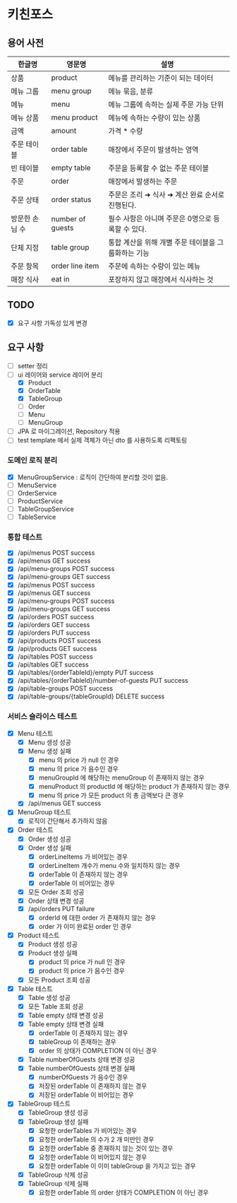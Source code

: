 # 키친포스

## 용어 사전

| 한글명 | 영문명 | 설명 |
| --- | --- | --- |
| 상품 | product | 메뉴를 관리하는 기준이 되는 데이터 |
| 메뉴 그룹 | menu group | 메뉴 묶음, 분류 |
| 메뉴 | menu | 메뉴 그룹에 속하는 실제 주문 가능 단위 |
| 메뉴 상품 | menu product | 메뉴에 속하는 수량이 있는 상품 |
| 금액 | amount | 가격 * 수량 |
| 주문 테이블 | order table | 매장에서 주문이 발생하는 영역 |
| 빈 테이블 | empty table | 주문을 등록할 수 없는 주문 테이블 |
| 주문 | order | 매장에서 발생하는 주문 |
| 주문 상태 | order status | 주문은 조리 ➜ 식사 ➜ 계산 완료 순서로 진행된다. |
| 방문한 손님 수 | number of guests | 필수 사항은 아니며 주문은 0명으로 등록할 수 있다. |
| 단체 지정 | table group | 통합 계산을 위해 개별 주문 테이블을 그룹화하는 기능 |
| 주문 항목 | order line item | 주문에 속하는 수량이 있는 메뉴 |
| 매장 식사 | eat in | 포장하지 않고 매장에서 식사하는 것 |

## TODO
- [x] 요구 사항 가독성 있게 변경

## 요구 사항

- [ ] setter 정리
- [ ] ui 레이어와 service 레이어 분리
  - [x] Product
  - [x] OrderTable
  - [x] TableGroup
  - [ ] Order
  - [ ] Menu
  - [ ] MenuGroup
- [ ] JPA 로 마이그레이션, Repository 적용
- [ ] test template 에서 실제 객체가 아닌 dto 를 사용하도록 리팩토링

### 도메인 로직 분리
- [x] MenuGroupService : 로직이 간단하여 분리할 것이 없음.
- [ ] MenuService
- [ ] OrderService
- [ ] ProductService
- [ ] TableGroupService
- [ ] TableService

### 통합 테스트
- [x] /api/menus POST success
- [x] /api/menus GET success
- [x] /api/menu-groups POST success
- [x] /api/menu-groups GET success
- [x] /api/menus POST success
- [x] /api/menus GET success
- [x] /api/menu-groups POST success
- [x] /api/menu-groups GET success
- [x] /api/orders POST success
- [x] /api/orders GET success
- [x] /api/orders PUT success
- [x] /api/products POST success
- [x] /api/products GET success
- [x] /api/tables POST success
- [x] /api/tables GET success
- [x] /api/tables/{orderTableId}/empty PUT success
- [x] /api/tables/{orderTableId}/number-of-guests PUT success
- [x] /api/table-groups POST success
- [x] /api/table-groups/{tableGroupId} DELETE success

### 서비스 슬라이스 테스트

- [x] Menu 테스트
  - [x] Menu 생성 성공
  - [x] Menu 생성 실패
    - [x] menu 의 price 가 null 인 경우
    - [x] menu 의 price 가 음수인 경우
    - [x] menuGroupId 에 해당하는 menuGroup 이 존재하지 않는 경우
    - [x] menuProduct 의 productId 에 해당하는 product 가 존재하지 않는 경우
    - [x] menu 의 price 가 모든 product 의 총 금액보다 큰 경우
  - [x] /api/menus GET success

- [x] MenuGroup 테스트
  - [x] 로직이 간단해서 추가하지 않음

- [x] Order 테스트
  - [x] Order 생성 성공
  - [x] Order 생성 실패
    - [x] orderLineItems 가 비어있는 경우
    - [x] orderLineItem 개수가 menu 수와 일치하지 않는 경우
    - [x] orderTable 이 존재하지 않는 경우
    - [x] orderTable 이 비어있는 경우
  - [x] 모든 Order 조회 성공
  - [x] Order 상태 변경 성공
  - [x] /api/orders PUT failure
    - [x] orderId 에 대한 order 가 존재하지 않는 경우
    - [x] order 가 이미 완료된 order 인 경우

- [x] Product 테스트
  - [x] Product 생성 성공
  - [x] Product 생성 실패
    - [x] product 의 price 가 null 인 경우
    - [x] product 의 price 가 음수인 경우
  - [x] 모든 Product 조회 성공

- [x] Table 테스트
  - [x] Table 생성 성공
  - [x] 모든 Table 조회 성공
  - [x] Table empty 상태 변경 성공
  - [x] Table empty 상태 변경 실패
    - [x] orderTable 이 존재하지 않는 경우
    - [x] tableGroup 이 존재하는 경우
    - [x] order 의 상태가 COMPLETION 이 아닌 경우
  - [x] Table numberOfGuests 상태 변경 성공
  - [x] Table numberOfGuests 상태 변경 실패
    - [x] numberOfGuests 가 음수인 경우
    - [x] 저장된 orderTable 이 존재하지 않는 경우
    - [x] 저장된 orderTable 이 비어있는 경우

- [x] TableGroup 테스트
  - [x] TableGroup 생성 성공
  - [x] TableGroup 생성 실패
    - [x] 요청한 orderTables 가 비어있는 경우
    - [x] 요청한 orderTable 의 수가 2 개 미만인 경우
    - [x] 요청한 orderTable 중 존재하지 않는 것이 있는 경우
    - [x] 요청한 orderTable 이 비어있지 않는 경우
    - [x] 요청한 orderTable 이 이미 tableGroup 을 가지고 있는 경우
  - [x] TableGroup 삭제 성공
  - [x] TableGroup 삭제 실패
    - [x] 요청한 orderTable 의 order 상태가 COMPLETION 이 아닌 경우
